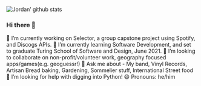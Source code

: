 ![Jordan’ github stats](https://github-readme-stats.vercel.app/api?username=jordanfbeck0528&show_icons=true&theme=tokyonight)
### Hi there 👋

 🔭 I’m currently working on Selector, a group capstone project using Spotify, and Discogs APIs.
 🌱 I’m currently learning Software Development, and set to graduate Turing School of Software and Design, June 2021.
 👯 I’m looking to collaborate on non-profit/volunteer work, geography focused apps/games(e.g. geoguessr!)
 💬 Ask me about - My band, Vinyl Records, Artisan Bread baking, Gardening, Sommelier stuff, International Street food 
 🤔 I’m looking for help with digging into Python!
 😄 Pronouns: he/him

<!--
**jordanfbeck0528/jordanfbeck0528** is a ✨ _special_ ✨ repository because its `README.md` (this file) appears on your GitHub profile. https://github.com/anuraghazra/github-readme-stats



Here are some ideas to get you started:

- 🔭 I’m currently working on ...
- 🌱 I’m currently learning ...
- 👯 I’m looking to collaborate on ...
- 🤔 I’m looking for help with ...
- 💬 Ask me about ...
- 📫 How to reach me: ...
- 😄 Pronouns: ...
- ⚡ Fun fact: ...
-->
